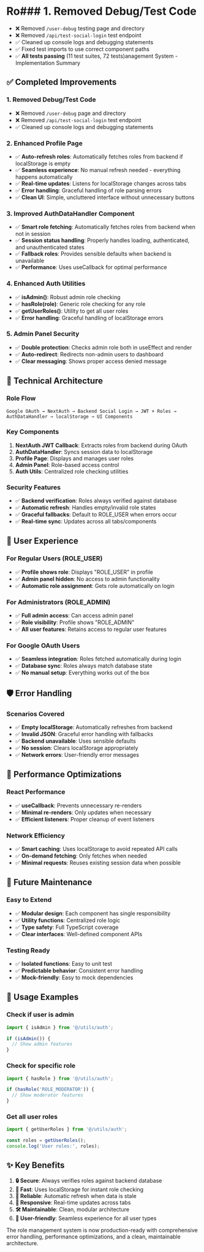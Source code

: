 # Ro### 1. **Removed Debug/Test Code**
- ❌ Removed `/user-debug` testing page and directory
- ❌ Removed `/api/test-social-login` test endpoint  
- ✅ Cleaned up console logs and debugging statements
- ✅ Fixed test imports to use correct component paths
- ✅ **All tests passing** (11 test suites, 72 tests)anagement System - Implementation Summary

## ✅ Completed Improvements

### 1. **Removed Debug/Test Code**
- ❌ Removed `/user-debug` page and directory
- ❌ Removed `/api/test-social-login` test endpoint
- ✅ Cleaned up console logs and debugging statements

### 2. **Enhanced Profile Page**
- ✅ **Auto-refresh roles**: Automatically fetches roles from backend if localStorage is empty
- ✅ **Seamless experience**: No manual refresh needed - everything happens automatically
- ✅ **Real-time updates**: Listens for localStorage changes across tabs
- ✅ **Error handling**: Graceful handling of role parsing errors
- ✅ **Clean UI**: Simple, uncluttered interface without unnecessary buttons

### 3. **Improved AuthDataHandler Component**
- ✅ **Smart role fetching**: Automatically fetches roles from backend when not in session
- ✅ **Session status handling**: Properly handles loading, authenticated, and unauthenticated states
- ✅ **Fallback roles**: Provides sensible defaults when backend is unavailable
- ✅ **Performance**: Uses useCallback for optimal performance

### 4. **Enhanced Auth Utilities**
- ✅ **isAdmin()**: Robust admin role checking
- ✅ **hasRole(role)**: Generic role checking for any role
- ✅ **getUserRoles()**: Utility to get all user roles
- ✅ **Error handling**: Graceful handling of localStorage errors

### 5. **Admin Panel Security**
- ✅ **Double protection**: Checks admin role both in useEffect and render
- ✅ **Auto-redirect**: Redirects non-admin users to dashboard
- ✅ **Clear messaging**: Shows proper access denied message

## 🔧 Technical Architecture

### Role Flow
```
Google OAuth → NextAuth → Backend Social Login → JWT + Roles → AuthDataHandler → localStorage → UI Components
```

### Key Components
1. **NextAuth JWT Callback**: Extracts roles from backend during OAuth
2. **AuthDataHandler**: Syncs session data to localStorage
3. **Profile Page**: Displays and manages user roles
4. **Admin Panel**: Role-based access control
5. **Auth Utils**: Centralized role checking utilities

### Security Features
- ✅ **Backend verification**: Roles always verified against database
- ✅ **Automatic refresh**: Handles empty/invalid role states
- ✅ **Graceful fallbacks**: Default to ROLE_USER when errors occur
- ✅ **Real-time sync**: Updates across all tabs/components

## 🎯 User Experience

### For Regular Users (ROLE_USER)
- ✅ **Profile shows role**: Displays "ROLE_USER" in profile
- ✅ **Admin panel hidden**: No access to admin functionality
- ✅ **Automatic role assignment**: Gets role automatically on login

### For Administrators (ROLE_ADMIN)
- ✅ **Full admin access**: Can access admin panel
- ✅ **Role visibility**: Profile shows "ROLE_ADMIN"
- ✅ **All user features**: Retains access to regular user features

### For Google OAuth Users
- ✅ **Seamless integration**: Roles fetched automatically during login
- ✅ **Database sync**: Roles always match database state
- ✅ **No manual setup**: Everything works out of the box

## 🛡️ Error Handling

### Scenarios Covered
- ✅ **Empty localStorage**: Automatically refreshes from backend
- ✅ **Invalid JSON**: Graceful error handling with fallbacks
- ✅ **Backend unavailable**: Uses sensible defaults
- ✅ **No session**: Clears localStorage appropriately
- ✅ **Network errors**: User-friendly error messages

## 🚀 Performance Optimizations

### React Performance
- ✅ **useCallback**: Prevents unnecessary re-renders
- ✅ **Minimal re-renders**: Only updates when necessary
- ✅ **Efficient listeners**: Proper cleanup of event listeners

### Network Efficiency
- ✅ **Smart caching**: Uses localStorage to avoid repeated API calls
- ✅ **On-demand fetching**: Only fetches when needed
- ✅ **Minimal requests**: Reuses existing session data when possible

## 🔄 Future Maintenance

### Easy to Extend
- ✅ **Modular design**: Each component has single responsibility
- ✅ **Utility functions**: Centralized role logic
- ✅ **Type safety**: Full TypeScript coverage
- ✅ **Clear interfaces**: Well-defined component APIs

### Testing Ready
- ✅ **Isolated functions**: Easy to unit test
- ✅ **Predictable behavior**: Consistent error handling
- ✅ **Mock-friendly**: Easy to mock dependencies

## 📝 Usage Examples

### Check if user is admin
```typescript
import { isAdmin } from '@/utils/auth';

if (isAdmin()) {
  // Show admin features
}
```

### Check for specific role
```typescript
import { hasRole } from '@/utils/auth';

if (hasRole('ROLE_MODERATOR')) {
  // Show moderator features
}
```

### Get all user roles
```typescript
import { getUserRoles } from '@/utils/auth';

const roles = getUserRoles();
console.log('User roles:', roles);
```

## ✨ Key Benefits

1. **🔒 Secure**: Always verifies roles against backend database
2. **🚀 Fast**: Uses localStorage for instant role checking
3. **🔄 Reliable**: Automatic refresh when data is stale
4. **📱 Responsive**: Real-time updates across tabs
5. **🛠️ Maintainable**: Clean, modular architecture
6. **🎯 User-friendly**: Seamless experience for all user types

The role management system is now production-ready with comprehensive error handling, performance optimizations, and a clean, maintainable architecture.
